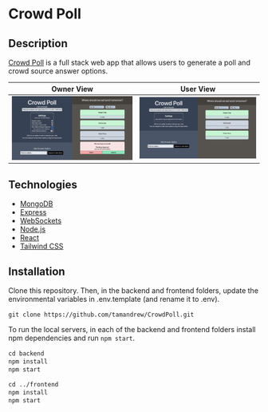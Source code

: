 # Crowd Poll

## Description
[Crowd Poll](https://crowdpolls.web.app) is a full stack web app that allows users to generate a poll and crowd source answer options.

Owner View                   |  User View
:---------------------------:|:-------------------------:
![Owner View](ownerdemo.png) | ![User View](userdemo.png)

## Technologies
- [MongoDB](https://www.mongodb.com/try/download/community)
- [Express](https://expressjs.com/en/starter/installing.html)
- [WebSockets](https://www.npmjs.com/package/ws)
- [Node.js](https://nodejs.org/en/download/)
- [React](https://reactjs.org/docs/getting-started.html)
- [Tailwind CSS](https://tailwindcss.com/docs/guides/create-react-app)

## Installation
Clone this repository. Then, in the backend and frontend folders, update the environmental variables in .env.template (and rename it to .env).

```
git clone https://github.com/tamandrew/CrowdPoll.git
```

To run the local servers, in each of the backend and frontend folders install npm dependencies and run ```npm start```.

```
cd backend
npm install
npm start
```
```
cd ../frontend
npm install
npm start
```
